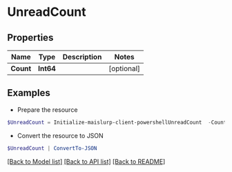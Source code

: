 # UnreadCount
## Properties

Name | Type | Description | Notes
------------ | ------------- | ------------- | -------------
**Count** | **Int64** |  | [optional] 

## Examples

- Prepare the resource
```powershell
$UnreadCount = Initialize-maislurp-client-powershellUnreadCount  -Count null
```

- Convert the resource to JSON
```powershell
$UnreadCount | ConvertTo-JSON
```

[[Back to Model list]](../README#documentation-for-models) [[Back to API list]](../README#documentation-for-api-endpoints) [[Back to README]](../README)

